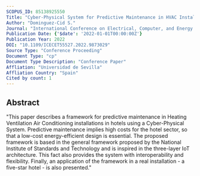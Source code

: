 ```yaml
---
SCOPUS_ID: 85138925550
Title: "Cyber-Physical System for Predictive Maintenance in HVAC Installations in Hotels"
Author: "Dominguez-Cid S."
Journal: "International Conference on Electrical, Computer, and Energy Technologies, ICECET 2022"
Publication Date: {'$date': '2022-01-01T00:00:00Z'}
Publication Year: 2022
DOI: "10.1109/ICECET55527.2022.9873029"
Source Type: "Conference Proceeding"
Document Type: "cp"
Document Type Description: "Conference Paper"
Affliation: "Universidad de Sevilla"
Affliation Country: "Spain"
Cited by count: 1
---
```


## Abstract
"This paper describes a framework for predictive maintenance in Heating Ventilation Air Conditioning installations in hotels using a Cyber-Physical System. Predictive maintenance implies high costs for the hotel sector, so that a low-cost energy-efficient design is essential. The proposed framework is based in the general framework proposed by the National Institute of Standards and Technology and is inspired in the three-layer IoT architecture. This fact also provides the system with interoperability and flexibility. Finally, an application of the framework in a real installation - a five-star hotel - is also presented."

